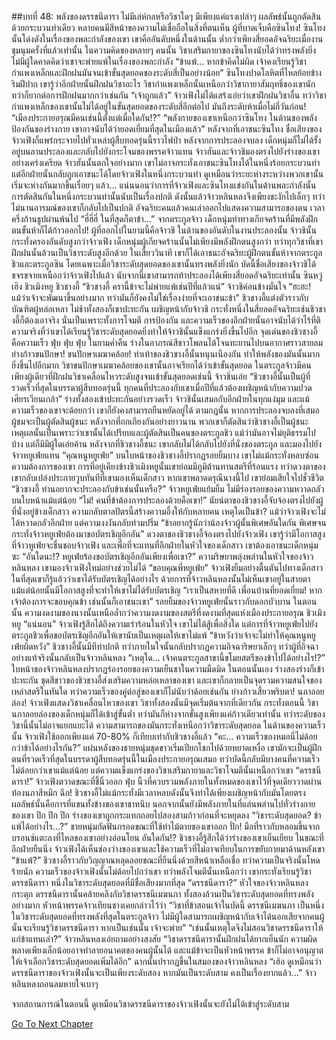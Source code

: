 ##บทที่ 48: พลังของดรรชนีดารา
ไม่มีเล่ห์กลหรือวิชาใดๆ มีเพียงแค่แรงเปล่าๆ ผลลัพธ์นั้นถูกตัดสินด้วยกระบวนท่าเดียว
หลายคนมีสีหน้าของความไม่เชื่อถือในสิ่งที่ตนเห็น
ผู้ที่บาดเจ็บคือซินโทง!
ซินโทงนั้นโด่งดังในเรื่องของพละกำลังของเขา เขาคืออันดับหนึ่งในด้านนั้น ต่ำกว่าเพียงสี่ยอดอัจฉริยะเมื่องานชุมนุมครั้งที่แล้วเท่านั้น
ในความคิดของหลายๆ คนนั้น วิชาเสริมกายาของซินโทงนับได้ว่าทรงพลังยิ่ง ไม่มีผู้ใดคาดคิดว่าเขาจะพ่ายแพ้ในเรื่องของพละกำลัง
“ข้าแพ้… หากข้าคิดไม่ผิด เจ้าคงเรียนรู้วิชากำแพงเหล็กและฝึกฝนมันจนเข้าขั้นสุดยอดของระดับสี่เป็นอย่างน้อย” ซินโทงปาดโลหิตที่ไหลย้อยข้างริมฝีปาก
เขารู้ว่าอีกฝ่ายนั้นฝึกฝนวิชาอะไร วิชากำแพงเหล็กนั้นเหนือกว่าวิชากายาสัมฤทธิ์ของเขานัก ทว่าก็ยากต่อการฝึกฝนมากกว่าเช่นกัน
“เจ้าถูกแล้ว”
จ้าวเฟิงไม่ได้แสร้งเอ่ยว่าเขาฝึกฝนวิชาอื่น ทว่าวิชากำแพงเหล็กของเขานั้นไม่ได้อยู่ในขั้นสุดยอดของระดับสี่อีกต่อไป มันถึงระดับห้าเมื่อไม่กี่วันก่อน!
“เมืองประกายอรุณมีคนเช่นนี้ตั้งแต่เมื่อใดกัน!?”
“พลังกายของเขาเหนือกว่าซินโทง ในด้านของพลังป้องกันของร่างกาย เขาอาจนับได้ว่ายอดเยี่ยมที่สุดในเมืองแล้ว”
หลังจากที่เอาชนะซินโทง ชื่อเสียงของจ้าวเฟิงก็แพร่กระจายไปทั่วเหล่าผู้สืบทอดรุ่นนี้ราวไฟป่า
หลังจากการประลองจบลง เด็กหนุ่มก็ไม่ได้รั้งอยู่บนลานประลองและกลับไปยังกระโจมของพรรคจ้าวแทน
จ้าวฮันและจ้าวชิมองตรงไปยังร่างของเขาอย่างเคร่งเครียด
จ้าวฮันนั้นตกใจอย่างมาก เขาไม่อาจกระทั่งเอาชนะซินโทงได้ในหนึ่งร้อยกระบวนท่า แต่อีกฝ่ายนั้นกลับถูกเอาชนะได้โดยจ้าวเฟิงในหนึ่งกระบวนท่า ดูเหมือนว่าระยะห่างระหว่างพวกเขานั้นเริ่มจะห่างกันมากขึ้นเรื่อยๆ แล้ว…
แน่นนอนว่าการที่จ้าวเฟิงและซินโทงแข่งกันในด้านพละกำลังนั้น การตัดสินกันในหนึ่งกระบวนท่านั้นนับเป็นเรื่องปกติ ดังนั้นแล้วจ้าวหลินหลงจึงเพียงชะงักไปเล็กๆ ทว่าไม่นานอารมณ์ของเขาก็กลับไปเป็นปกติ
อัจฉริยะคนแล้วคนเล่าออกไปแสดงความสามารถของตน
เวลาครึ่งก้านธูปผ่านพ้นไป
“ฮี่ฮี่ฮี่ ในที่สุดก็ตาข้า…”
จากตระกูลจ้าว เด็กหนุ่มท่าทางเกียจคร้านที่มีพลังฝึกตนขั้นห้าก็ได้ก้าวออกไป! ผู้ที่ออกไปในยามนี้คือจ้าวชิ
ในด้านของอันดับในงานประลองนั้น จ้าวชินั้นกระทั่งครองอันดับสูงกว่าจ้าวเฟิง เด็กหนุ่มผู้เกียจคร้านนั้นไม่เพียงมีพลังฝึกตนสูงกว่า ทว่าทุกวิชาที่เขาฝึกฝนนั้นล้วนเป็นวิชาระดับสูงอีกด้วย
ในเสี้ยววินาที เขาก็ได้เอาชนะอัจฉริยะผู้ฝึกตนขั้นห้าจากตระกูลชิวและตระกูลซิน โดยเฉพาะเมื่อวิชาระดับสุดยอดของเขานั้นทรงพลังยิ่งนัก บัดนี้ชื่อเสียงของจ้าวชิได้ขจรขจายเหนือกว่าจ้าวเฟิงไปแล้ว นับจากนี้เขาสามารถท้าประลองได้เพียงสี่ยอดอัจฉริยะเท่านั้น
ซินหวู่เฮิง ชิวเมิงหยู ชิวชางอี้
“ชิวชางอี้ ครานี้ข้าจะไม่พ่ายแพ้เช่นปีที่แล้วแน่” จ้าวชิค่อนข้างมั่นใจ
“ฮะฮะ! แม้ว่าเจ้าจะพัฒนาขึ้นอย่างมาก ทว่ามันก็ยังคงไม่ใช่เรื่องง่ายที่จะเอาชนะข้า” ชิวชางอี้แต่งตัวราวกับบัณฑิตผู้หล่อเหลา
ไม่ช้าทั้งสองก็เขาปะทะกัน เผชิญหน้ากับจ้าวชิ กระทั่งหนึ่งในสี่ยอดอัจฉริยะเช่นชิวชางอี้ก็ต้องเอาจริง นั่นเป็นเพราะทั้งการโจมตี การป้องกัน และความเร็วของอีกฝ่ายนั้นอาจนับได้ว่าไร้ที่ติ ความจริงที่ว่าเขาได้เรียนรู้วิชาระดับสุดยอดยิ่งทำให้จ้าวชินั้นแข็งแกร่งยิ่งขึ้นไปอีก
จุดเด่นของชิวชางอี้คือความเร็ว
ฟุ่บ ฟุ่บ ฟุ่บ
ในยามค่ำคืน ร่างในอาภรณ์สีขาวโพลนได้โจนทะยานไปบนอากาศราวสายลม
ย่างก้าวขนปักษา! ขนปักษาเมฆาคล้อย!
ท่าเท้าของชิวชางอี้นั้นหนุนเนืองกัน ทำให้พลังของมันนั้นมากยิ่งขึ้นไปอีกมาก
วิชาขนปักษาเมฆาคล้อยของเขานั้นอาจเรียกได้ว่าเข้าขั้นสุดยอด ในตระกูลจ้าวมีคนเพียงผู้เดียวที่ฝึกฝนวิชาเคลื่อนไหวระดับสูงจนเข้าขั้นสุดยอดเช่นนี้
จ้าวชิ่นเอ่ย
“ชิวชางอี้นั้นเป็นผู้ที่รวดเร็วที่สุดในบรรดาผู้สืบทอดรุ่นนี้ ทุกคนที่ประลองกับเขาเมื่อปีที่แล้วต้องเผชิญหน้ากับความปวดเศียรเวียนเกล้า”
ร่างทั้งสองเข้าปะทะกันอย่างรวดเร็ว จ้าวชินั้นเสมอกับอีกฝ่ายในทุกแง่มุม และแม้ความเร็วของเขาจะด้อยกว่า เขาก็ยังคงสามารถยืนหยัดอยู่ได้
ตามกฎนั้น หากการประลองจบลงที่เสมอ ผู้ชมจะเป็นผู้ตัดสินผู้ชนะ หลังจากที่ถกเถียงกันอย่างยาวนาน พวกเขาก็ตัดสินว่าชิวชางอี้เป็นผู้ชนะ เหตุผลนั้นเป็นเพราะว่าเขานั้นได้เปรียบและผู้ตัดสินเป็นคนของตระกูลชิว แม้ว่ามันอาจไม่ยุติธรรมไปบ้าง แต่ก็มิมีผู้ใดเอ่ยค้าน
หลังจากที่ชิวชางอี้ชนะ เขากลับไม่ได้กลับไปยังที่นั่งของตระกูล และมองไปยังจ้าวหยูเฟ่ยแทน
“คุณหนูหยูเฟ่ย”
บนใบหน้าของชิวชางอี้ปรากฏรอยยิ้มบาง เขาไม่แม้กระทั่งหลบซ่อนความต้องการของเขา การที่อยู่เคียงข้างชิวเมิงหยูนั้นเขาย่อมมีภูมิต้านทานสตรีที่ร้อนแรง ทว่าดวงตาของเขากลับเปล่งประกายวูบทันทีที่เขามองเห็นเด็กสาว
หากเขาพลาดดรุณีนางนี้ไป เขาย่อมเสียใจไปชั่วชีวิต
“ชิวชางอี้ ท่านอยากจะประลองกับข้าเช่นนั้นหรือ?” จ้าวหยูเฟ่ยแย้มยิ้ม ไม่มีร่องรอยของความหวาดกลัวบนใบหน้าแม้แต่น้อย
“ไม่! คนที่ข้าต้องการประลองด้วยคือเขา!” นัยน์ตาของชิวชางอี้จับจ้องตรงไปยังผู้ที่นั่งอยู่ข้างเด็กสาว
ความกลับตาลปัตรนี้สร้างความอึ้งให้กับหลายคน
เหตุใดเป็นข้า?
แม้ว่าจ้าวเฟิงจะไม่ได้หวาดกลัวอีกฝ่าย แต่ความงงงันกลับท่วมปริ่ม
“ข้าอยากรู้นักว่าน้องจ้าวผู้นั้นพิเศษอันใดกัน พิเศษจนกระทั่งจ้าวหยูเฟ่ยต้องมาขอบัตรเชิญอีกอัน” ดวงตาของชิวชางอี้จ้องตรงไปยังจ้าวเฟิง
เขารู้ว่ามีโอกาสสูงที่จ้าวหูเฟ่ยจะชื่นชอบจ้าวเฟิง และเพื่อที่จะแทนที่อีกฝ่ายในหัวใจของเด็กสาว เขาต้องเอาชนะเด็กหนุ่มซะ
“อันใดนะ!? หยูเฟ่ยร้องขอบัตรเชิญอีกอันเพียงเพื่อเขา?” ความริษยาพลุ่งพล่านในหัวใจของจ้าวหลินหลง
เขามองจ้าวเฟิงใหม่อย่างช่วยไม่ได้
“ขอบคุณพี่หยูเฟ่ย” จ้าวเฟิงยิ้มอย่างตื้นตันไปทางเด็กสาว
ในที่สุดเขาก็รู้แล้วว่าเขาได้รับบัตรเชิญได้อย่างไร ด้วยการที่จ้าวหลินหลงนั้นไม่เห็นเขาอยู่ในสายตาแม้แต่น้อยนั้นมีโอกาสสูงที่จะทำให้เขาไม่ได้รับบัตรเชิญ
“เราเป็นสหายที่ดี เพื่อนบ้านที่ยอดเยี่ยม! หากเจ้าต้องการจะขอบคุณข้า เช่นนั้นก็เอาชนะเขา” รอยยิ้มของจ้าวหยูเฟ่ยนั้นราวกับดอกบัวบาน
ในตอนนั้น ความงดงามของนางนั้นเหนือล้ำกว่าความงดงามของสตรีที่งดงามที่สุดแห่งเมืองประกายอรุณ ชิวเมิงหยู
“แน่นอน” จ้าวเฟิงรู้สึกได้ถึงความเร่าร้อนในหัวใจ
เขาไม่ได้สู้เพื่อสิ่งใด แต่การที่จ้าวหยูเฟ่ยไปยังตระกูลชิวเพื่อขอบัตรเชิญอีกอันให้เขานับเป็นเหตุผลให้เขาไม่แพ้
“ข้าหวังว่าเจ้าจะไม่ทำให้คุณหนูหยูเฟ่ยผิดหวัง”
ชิวชางอี้นั้นมีทีท่าปกติ ทว่าภายในใจนั้นกลับปรากฏความอิจฉาริษยาเล็กๆ ทว่าผู้ที่อิจฉาอย่างแท้จริงนั้นกลับเป็นจ้าวหลินหลง
“เหตุใด… เจ้าคนตระกูลสาขานี้ขโมยสตรีของข้าไปได้อย่างไร!?” ใบหน้าของจ้าวหลินหลงปรากฏร่องรอยของความเย็นชาในความมืดมิด
ในตอนนั้นเอง ร่างสองร่างก็เข้าปะทะกัน ชุดสีขาวของชิวชางอี้ส่งเสริมความหล่อเหลาของเขา และเขาก็กลายเป็นจุดรวมความสนใจของเหล่าสตรีในทันใด ทว่าความเร็วของคู่ต่อสู่ของเขาก็ไม่นับว่าด้อยเช่นกัน
ย่างก้าวเสี้ยวพริบตา! นภาลอยล่อง!
จ้าวเฟิงแสดงวิชาเคลื่อนไหวของเขา วิชาทั้งสองนั้นมีจุดเริ่มต้นจากที่เดียวกัน กระทั่งตอนนี้ วิชานภาลอยล่องของเด็กหนุ่มก็ได้เข้าสู่ขั้นต่ำ ทว่ามันก็ห่างจากขั้นสูงเพียงแค่ก้าวเดียวเท่านั้น
ทว่าระดับของวิชานี้นั้นไม่อาจแยกแยะได้ ความสามารถของมันกระทั่งเหนือกว่าวิชาระดับสุดยอด ในด้านของความเร็วนั้น จ้าวเฟิงใช้ออกเพียงแค่ 70-80% ก็เทียบเท่ากับชิวชางอี้แล้ว
“คะ… ความเร็วของหมอนี่ไม่ด้อยกว่าข้าได้อย่างไรกัน?” แผ่นหลังของชายหนุ่มชุดขาวเริ่มเปียกโชกไปด้วยหยาดเหงื่อ
เขามักจะเป็นผู้ฝึกตนที่รวดเร็วที่สุดในบรรดาผู้สืบทอดรุ่นนี้ในเมืองประกายอรุณเสมอ ทว่าบัดนี้กลับมีบางคนที่ความเร็วไม่ด้อยกว่าเขาแม้แต่น้อย แต่ความแข็งแกร่งของวิชาเสริมกายาและวิชาโจมตีนั้นเหนือกว่าเขา
“ดรรชนีดารา!” จ้าวเฟิงตวาดขณะที่ชี้นิ้วออก
ฟุ่บ
นิ้วที่ควบรวมพลังภายในทั้งหมดของเขาไว้ที่จุดเดียววาดผ่านท้องนภาสีหมึก
ฉึก!
ชิวชางอี้ไม่แม้กระทั่งมีเวลาหลบดังนั้นจึงทำได้เพียงเผชิญหน้ากับมันโดยตรง ผลลัพธ์นั้นคือการที่แขนทั้งข้างของเขาชาหนึบ นอกจากนั้นยังมีพลังภายในที่แล่นพล่านไปทั่วร่างกายของเขา
ปึก ปึก ปึก
ร่างของเขาถูกกระแทกถอยไปสองสามก้าวก่อนที่จะหยุดลง
“วิชาระดับสุดยอด? ข้าแพ้ได้อย่างไร…?” ชายหนุ่มกัดฟันกรอดขณะที่ใช้ท่าไม้ตายของเขาออก
ปั่ก!
มือที่ราวกับหลอมขึ้นจากบรอนซ์แตะลงที่ไหลของเขาอย่างอ่อนโยน
อันใดกัน!?
ชิวชางอี้รู้สึกได้ว่าร่างของเขาเย็นเยียบ ในขณะที่อีกฝ่ายยืนนิ่ง จ้าวเฟิงได้เห็นช่องว่างของเขาและใช้ความเร็วที่ไม่อาจเทียบในการขยับกายมาด้านหลังเขา
“ข้าแพ้?” ชิวชางอี้ราวกับวิญญาณหลุดลอยขณะที่ยืนนิ่งด้วยสีหน้าเหลือเชื่อ
ทว่าความเป็นจริงนั้นโหดร้ายนัก ความเร็วของจ้าวเฟิงนั้นไม่ด้อยไปกว่าเขา ทว่าพลังโจมตีนั้นเหนือกว่า เขากระทั่งเรียนรู้วิชาดรรชนีดารา หนึ่งในวิชาระดับสุดยอดที่มีชื่อเสียงมากที่สุด
“ดรรชนีดารา?” หัวใจของจ้าวหลินหลงกระตุก
ดรรชนีดารานั้นคล้ายคลึงกับวิชาดรรชนีเมฆนภา ทั้งสองล้วนเป็นวิชาระดับสุดยอดที่ทรงพลังอย่างมาก
หัวหน้าพรรคจ้าวเทียนชางเคยกล่าวไว้ว่า
“วิชาที่ข้าสอนเจ้าในบัดนี้ ดรรชนีเมฆนภา เป็นหนึ่งในวิชาระดับสุดยอดที่ทรงพลังที่สุดในตระกูลจ้าว ไม่มีผู้ใดสามารถเผชิญหน้ากับเจ้าได้นอกเสียจากคนผู้นั้นจะเรียนรู้วิชาดรรชนีดารา หากเป็นเช่นนั้น เจ้าจะพ่าย”
“เช่นนั้นเหตุใดจึงไม่สอนวิชาดรรชนีดาราให้แก่ข้าแทนเล่า?” จ้าวหลินหลงเอ่ยถามอย่างสงสัย
“วิชาดรรชนีดารานั้นฝึกฝนได้ยากเย็นนัก ความผิดพลาดเพียงเล็กน้อยอาจทำลายอนาคตของคนผู้นั้นได้ และแม้ข้าจะเป็นหัวหน้าพรรค ข้าก็ไม่อาจอนุญาตให้เจ้าเลือกวิชาระดับสุดยอดเพิ่มได้อีก”
ฉากนั้นปรากฏขึ้นในสมองของจ้าวหลินหลง
“เฮ้อ ดูเหมือนว่าดรรชนีดาราของจ้าวเฟิงนั้นจะเป็นเพียงระดับสอง หากมันเป็นระดับสาม คงเป็นเรื่องยากแล้ว…” จ้าวหลินหลงถอนลมหายใจเบาๆ

จากสถานการณ์ในตอนนี้ ดูเหมือนวิชาดรรชนีดาราของจ้าวเฟิงนั้นจะยังไม่ได้เข้าสู่ระดับสาม


[Go To Next Chapter]( ./49.md)
